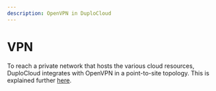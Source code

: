 ```yaml
---
description: OpenVPN in DuploCloud
---
```


# VPN

To reach a private network that hosts the various cloud resources, DuploCloud integrates with OpenVPN in a point-to-site topology. This is explained further [here](../../user-administration/access-control/add-and-delete-vpn-access-for-users.md). &#x20;
